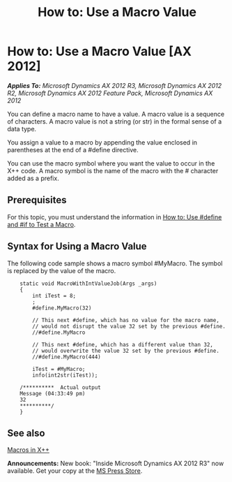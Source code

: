 ﻿---
title: 'How to: Use a Macro Value'
TOCTitle: 'How to: Use a Macro Value'
ms:assetid: dd712564-094a-436a-a5af-b40616bca46c
ms:mtpsurl: https://msdn.microsoft.com/en-us/library/Cc197125(v=AX.60)
ms:contentKeyID: 35252082
ms.date: 05/18/2015
mtps_version: v=AX.60
---

# How to: Use a Macro Value [AX 2012]


_**Applies To:** Microsoft Dynamics AX 2012 R3, Microsoft Dynamics AX 2012 R2, Microsoft Dynamics AX 2012 Feature Pack, Microsoft Dynamics AX 2012_

You can define a macro name to have a value. A macro value is a sequence of characters. A macro value is not a string (or str) in the formal sense of a data type.

You assign a value to a macro by appending the value enclosed in parentheses at the end of a \#define directive.

You can use the macro symbol where you want the value to occur in the X++ code. A macro symbol is the name of the macro with the \# character added as a prefix.

## Prerequisites

For this topic, you must understand the information in [How to: Use \#define and \#if to Test a Macro](how-to-use-sharpdefine-and-sharpif-to-test-a-macro.md).

## Syntax for Using a Macro Value

The following code sample shows a macro symbol \#MyMacro. The symbol is replaced by the value of the macro.

```X++
    static void MacroWithIntValueJob(Args _args)
    {
        int iTest = 8;
        ;
        #define.MyMacro(32)
    
        // This next #define, which has no value for the macro name,
        // would not disrupt the value 32 set by the previous #define.
        //#define.MyMacro
    
        // This next #define, which has a different value than 32,
        // would overwrite the value 32 set by the previous #define.
        //#define.MyMacro(444)
    
        iTest = #MyMacro;
        info(int2str(iTest));
    
    /**********  Actual output
    Message (04:33:49 pm)
    32
    **********/
    }
```

## See also

[Macros in X++](macros-in-x.md)

  
**Announcements:** New book: "Inside Microsoft Dynamics AX 2012 R3" now available. Get your copy at the [MS Press Store](https://www.microsoftpressstore.com/store/inside-microsoft-dynamics-ax-2012-r3-9780735685109).

